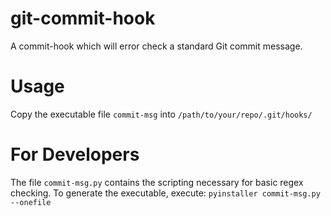 # git-commit-hook
A commit-hook which will error check a standard Git commit message.

# Usage
Copy the executable file `commit-msg` into `/path/to/your/repo/.git/hooks/`

# For Developers
The file `commit-msg.py` contains the scripting necessary for basic regex checking.
To generate the executable, execute:
  `pyinstaller commit-msg.py --onefile`
